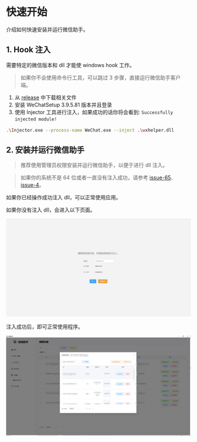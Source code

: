# 快速开始

介绍如何快速安装并运行微信助手。

## 1. Hook 注入

需要特定的微信版本和 dll 才能使 windows hook 工作。

> 如果你不会使用命令行工具，可以跳过 3 步骤，直接运行微信助手客户端。

1. 从 [release](https://github.com/yzqzy/wechat-assistant/releases/tag/v0.0.0) 中下载相关文件
2. 安装 WeChatSetup 3.9.5.81 版本并且登录
3. 使用 Injector 工具进行注入，如果成功的话你将会看到: `Successfully injected module!`

```bash
.\Injector.exe --process-name WeChat.exe --inject .\wxhelper.dll
```

## 2. 安装并运行微信助手

> 推荐使用管理员权限安装并运行微信助手，以便于进行 dll 注入。

> 如果你的系统不是 64 位或者一直没有注入成功，请参考 [issue-65](https://github.com/ttttupup/wxhelper/discussions/65)、[issue-4](https://github.com/yzqzy/wechat-assistant/issues/4)。


如果你已经操作成功注入 dll，可以正常使用应用。

如果你没有注入 dll，会进入以下页面。

<img src="./assets/injector.png" width="600px" />

注入成功后，即可正常使用程序。

<img src="./assets/application_mosaic.png" width="600px" />
